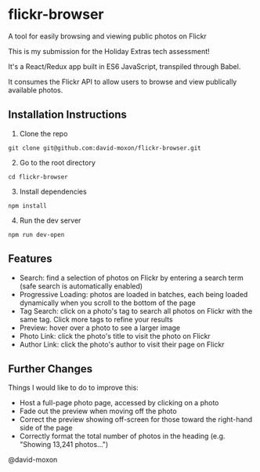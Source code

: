 # flickr-browser
A tool for easily browsing and viewing public photos on Flickr

This is my submission for the Holiday Extras tech assessment!

It's a React/Redux app built in ES6 JavaScript, transpiled through Babel.

It consumes the Flickr API to allow users to browse and view publically available photos.


## Installation Instructions

1. Clone the repo

```
git clone git@github.com:david-moxon/flickr-browser.git
```

2. Go to the root directory

```
cd flickr-browser
```

3. Install dependencies

```
npm install
```

4. Run the dev server

```
npm run dev-open
```


## Features

- Search: find a selection of photos on Flickr by entering a search term (safe search is automatically enabled)
- Progressive Loading: photos are loaded in batches, each being loaded dynamically when you scroll to the bottom of the page
- Tag Search: click on a photo's tag to search all photos on Flickr with the same tag. Click more tags to refine your results
- Preview: hover over a photo to see a larger image
- Photo Link: click the photo's title to visit the photo on Flickr
- Author Link: click the photo's author to visit their page on Flickr


## Further Changes

Things I would like to do to improve this:

- Host a full-page photo page, accessed by clicking on a photo
- Fade out the preview when moving off the photo
- Correct the preview showing off-screen for those toward the right-hand side of the page
- Correctly format the total number of photos in the heading (e.g. "Showing 13,241 photos...")


@david-moxon
